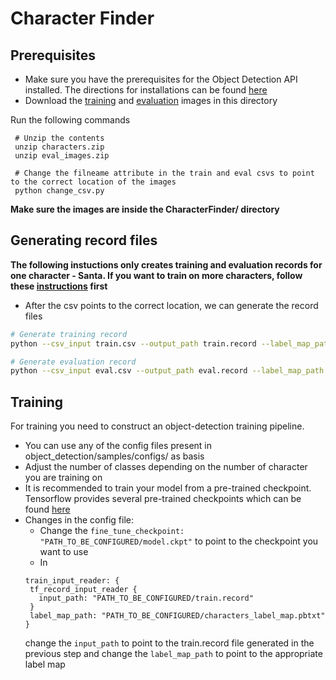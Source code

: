 # Character Finder

## Prerequisites 
* Make sure you have the prerequisites for the Object Detection API installed. The directions for installations can be found [here](https://github.com/tensorflow/models/blob/master/research/object_detection/g3doc/installation.md)
* Download the [training](https://www.dropbox.com/s/linj0vexpsfgju3/characters.zip?dl=1) and [evaluation](https://www.dropbox.com/s/057f3o1zsyd8k26/eval_images.zip?dl=1) images in this directory

Run the  following commands 
```
 # Unzip the contents
 unzip characters.zip
 unzip eval_images.zip
 
 # Change the filneame attribute in the train and eval csvs to point to the correct location of the images
 python change_csv.py
```
**Make sure the images are inside the CharacterFinder/ directory** 

## Generating record files

**The following instuctions only creates training and evaluation records for one character - Santa. If you want to train on more characters, follow these [instructions](#abcd) first**

* After the csv points to the correct location, we can generate the record files
 ``` bash
# Generate training record
python --csv_input train.csv --output_path train.record --label_map_path characters_label_map.pbtext 
``` 
``` bash
# Generate evaluation record
python --csv_input eval.csv --output_path eval.record --label_map_path characters_label_map.pbtext 
```


## Training
For training you need to construct an object-detection training pipeline. 
* You can use any of the config files present in object\_detection/samples/configs/ as basis
* Adjust the number of classes depending on the number of character you are training on
* It is recommended to train your model from a pre-trained checkpoint. Tensorflow provides several pre-trained checkpoints which can be found [here](https://github.com/tensorflow/models/blob/master/research/object_detection/g3doc/detection_model_zoo.md)
* Changes in the config file:
	* Change the ` fine_tune_checkpoint: "PATH_TO_BE_CONFIGURED/model.ckpt" ` to point to the checkpoint you want to use
	* In 
	 ```
	 train_input_reader: {
	  tf_record_input_reader {
	    input_path: "PATH_TO_BE_CONFIGURED/train.record"
	  }
	  label_map_path: "PATH_TO_BE_CONFIGURED/characters_label_map.pbtxt"
	}
	``` 
	change the ` input_path ` to point to the train.record file generated in the previous step and change the ` label_map_path ` to point to the appropriate label map

<a name="abcd"></a>
